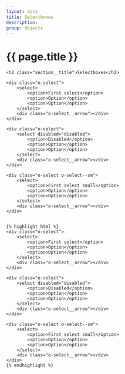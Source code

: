 ```yaml
---
layout: docs
title: Selectboxes
description: 
group: Objects
---
```


# {{ page.title }}

<section id="headings clearfix">
	
	<h2 class="section__title">Selectboxes</h2>

	<div class="o-select">
		<select>
			<option>First select</option>
			<option>Option</option>
			<option>Option</option>
		</select>
		<div class="o-select__arrow"></div>
	</div>

	<div class="o-select">
		<select disabled="disabled">
			<option>Disabled</option>
			<option>Option</option>
			<option>Option</option>
		</select>
		<div class="o-select__arrow"></div>
	</div>

	<div class="o-select o-select--sm">
		<select>
			<option>First select small</option>
			<option>Option</option>
			<option>Option</option>
		</select>
		<div class="o-select__arrow"></div>
	</div>

	
	{% highlight html %}
	<div class="o-select">
		<select>
			<option>First select</option>
			<option>Option</option>
			<option>Option</option>
		</select>
		<div class="o-select__arrow"></div>
	</div>

	<div class="o-select">
		<select disabled="disabled">
			<option>Disabled</option>
			<option>Option</option>
			<option>Option</option>
		</select>
		<div class="o-select__arrow"></div>
	</div>

	<div class="o-select o-select--sm">
		<select>
			<option>First select small</option>
			<option>Option</option>
			<option>Option</option>
		</select>
		<div class="o-select__arrow"></div>
	</div>
	{% endhighlight %}

</section>